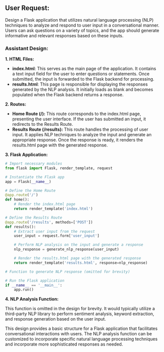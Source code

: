 ## User Request:

Design a Flask application that utilizes natural language processing (NLP) techniques to analyze and respond to user input in a conversational manner. Users can ask questions on a variety of topics, and the app should generate informative and relevant responses based on these inputs.

### Assistant Design:

**1. HTML Files:**

- **index.html**: This serves as the main page of the application. It contains a text input field for the user to enter questions or statements. Once submitted, the input is forwarded to the Flask backend for processing.
- **results.html**: This page is responsible for displaying the responses generated by the NLP analysis. It initially loads as blank and becomes populated when the Flask backend returns a response.

**2. Routes:**

- **Home Route (/):** This route corresponds to the index.html page, presenting the user interface. If the user has submitted an input, it redirects to the Results Route.
- **Results Route (/results):** This route handles the processing of user input. It applies NLP techniques to analyze the input and generate an appropriate response. Once the response is ready, it renders the results.html page with the generated response.

**3. Flask Application:**

```python
# Import necessary modules
from flask import Flask, render_template, request

# Instantiate the Flask app
app = Flask(__name__)

# Define the Home Route
@app.route('/')
def home():
    # Render the index.html page
    return render_template('index.html')

# Define the Results Route
@app.route('/results', methods=['POST'])
def results():
    # Extract user input from the request
    user_input = request.form['user_input']

    # Perform NLP analysis on the input and generate a response
    nlp_response = generate_nlp_response(user_input)

    # Render the results.html page with the generated response
    return render_template('results.html', response=nlp_response)

# Function to generate NLP response (omitted for brevity)

# Run the Flask application
if __name__ == '__main__':
    app.run()
```

**4. NLP Analysis Function:**

This function is omitted in the design for brevity. It would typically utilize a third-party NLP library to perform sentiment analysis, keyword extraction, and response generation based on the user input.

This design provides a basic structure for a Flask application that facilitates conversational interactions with users. The NLP analysis function can be customized to incorporate specific natural language processing techniques and incorporate more sophisticated responses as needed.